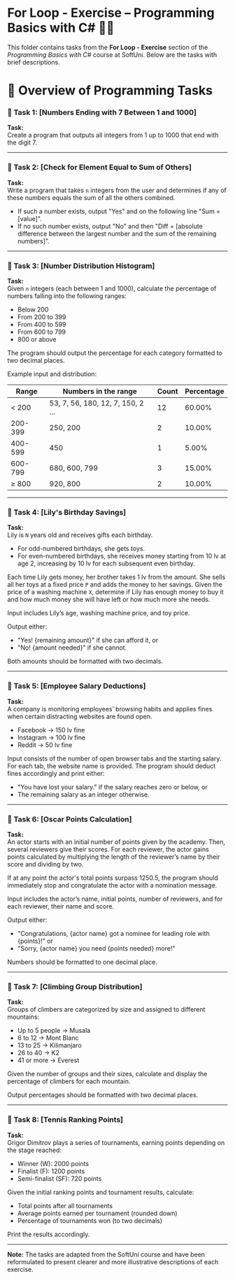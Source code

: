 # For Loop - Exercise – Programming Basics with C# 🧑‍💻

This folder contains tasks from the **For Loop - Exercise** section of the _Programming Basics with C#_ course at SoftUni. Below are the tasks with brief descriptions.

# 🔧 Overview of Programming Tasks

### 📝 Task 1: [Numbers Ending with 7 Between 1 and 1000]  
**Task:**  
Create a program that outputs all integers from 1 up to 1000 that end with the digit 7.

---

### 📝 Task 2: [Check for Element Equal to Sum of Others]  
**Task:**  
Write a program that takes `n` integers from the user and determines if any of these numbers equals the sum of all the others combined.

- If such a number exists, output "Yes" and on the following line "Sum = [value]".
- If no such number exists, output "No" and then "Diff = [absolute difference between the largest number and the sum of the remaining numbers]".

---

### 📝 Task 3: [Number Distribution Histogram]  
**Task:**  
Given `n` integers (each between 1 and 1000), calculate the percentage of numbers falling into the following ranges:

- Below 200
- From 200 to 399
- From 400 to 599
- From 600 to 799
- 800 or above

The program should output the percentage for each category formatted to two decimal places.

Example input and distribution:

| Range   | Numbers in the range                 | Count | Percentage    |
|---------|------------------------------------|-------|---------------|
| < 200   | 53, 7, 56, 180, 12, 7, 150, 2 ... | 12    | 60.00%        |
| 200-399 | 250, 200                           | 2     | 10.00%        |
| 400-599 | 450                               | 1     | 5.00%         |
| 600-799 | 680, 600, 799                     | 3     | 15.00%        |
| ≥ 800   | 920, 800                         | 2     | 10.00%        |

---

### 📝 Task 4: [Lily's Birthday Savings]  
**Task:**  
Lily is `N` years old and receives gifts each birthday.

- For odd-numbered birthdays, she gets toys.
- For even-numbered birthdays, she receives money starting from 10 lv at age 2, increasing by 10 lv for each subsequent even birthday.

Each time Lily gets money, her brother takes 1 lv from the amount. She sells all her toys at a fixed price `P` and adds the money to her savings. Given the price of a washing machine `X`, determine if Lily has enough money to buy it and how much money she will have left or how much more she needs.

Input includes Lily’s age, washing machine price, and toy price.

Output either:

- "Yes! {remaining amount}" if she can afford it, or
- "No! {amount needed}" if she cannot.

Both amounts should be formatted with two decimals.

---

### 📝 Task 5: [Employee Salary Deductions]  
**Task:**  
A company is monitoring employees’ browsing habits and applies fines when certain distracting websites are found open.

- Facebook → 150 lv fine
- Instagram → 100 lv fine
- Reddit → 50 lv fine

Input consists of the number of open browser tabs and the starting salary. For each tab, the website name is provided. The program should deduct fines accordingly and print either:

- "You have lost your salary." if the salary reaches zero or below, or
- The remaining salary as an integer otherwise.

---

### 📝 Task 6: [Oscar Points Calculation]  
**Task:**  
An actor starts with an initial number of points given by the academy. Then, several reviewers give their scores. For each reviewer, the actor gains points calculated by multiplying the length of the reviewer’s name by their score and dividing by two.

If at any point the actor's total points surpass 1250.5, the program should immediately stop and congratulate the actor with a nomination message.

Input includes the actor’s name, initial points, number of reviewers, and for each reviewer, their name and score.

Output either:

- "Congratulations, {actor name} got a nominee for leading role with {points}!" or
- "Sorry, {actor name} you need {points needed} more!"

Numbers should be formatted to one decimal place.

---

### 📝 Task 7: [Climbing Group Distribution]  
**Task:**  
Groups of climbers are categorized by size and assigned to different mountains:

- Up to 5 people → Musala
- 6 to 12 → Mont Blanc
- 13 to 25 → Kilimanjaro
- 26 to 40 → K2
- 41 or more → Everest

Given the number of groups and their sizes, calculate and display the percentage of climbers for each mountain.

Output percentages should be formatted with two decimal places.

---

### 📝 Task 8: [Tennis Ranking Points]  
**Task:**  
Grigor Dimitrov plays a series of tournaments, earning points depending on the stage reached:

- Winner (W): 2000 points
- Finalist (F): 1200 points
- Semi-finalist (SF): 720 points

Given the initial ranking points and tournament results, calculate:

- Total points after all tournaments
- Average points earned per tournament (rounded down)
- Percentage of tournaments won (to two decimals)

Print the results accordingly.

---

**Note:** The tasks are adapted from the SoftUni course and have been reformulated to present clearer and more illustrative descriptions of each exercise.
